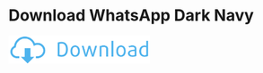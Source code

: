 # Download WhatsApp Dark Navy

<a href="https://github.com/colddrygame/wap/raw/master/raw/darknavy-wa.apk"><img src="https://github.com/colddrygame/wap/raw/master/raw/downbott.png" alt="alt text" width="50%"></a>

